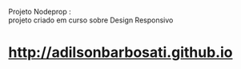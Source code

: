 Projeto Nodeprop :  
  projeto criado em curso sobre Design Responsivo
  
# http://adilsonbarbosati.github.io


